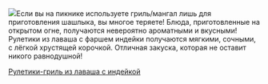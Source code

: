 <!--2025-05-21 10:13:35-->
<div class="yb">
  <div class="rss povarenok"><a href="https://www.povarenok.ru/recipes/show/182687/"><img src="https://www.povarenok.ru/data/cache/2025may/21/11/3177435_23810-640x480.jpg"></a>Если вы на пикнике используете гриль/мангал лишь для приготовления шашлыка, вы многое теряете! Блюда, приготовленные на открытом огне, получаются невероятно ароматными и вкусными! Рулетики из лаваша с фаршем индейки получаются мягкими, сочными, с лёгкой хрустящей корочкой. Отличная закуска, которая не оставит никого равнодушной! <p class="titl"><a href="https://www.povarenok.ru/recipes/show/182687/">Рулетики-гриль из лаваша с индейкой</a></p></div>
</div>
